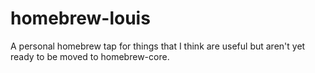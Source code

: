 # homebrew-louis
A personal homebrew tap for things that I think are useful but aren't yet ready to be moved to homebrew-core.
